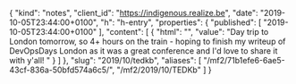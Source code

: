 {
  "kind": "notes",
  "client_id": "https://indigenous.realize.be",
  "date": "2019-10-05T23:44:00+0100",
  "h": "h-entry",
  "properties": {
    "published": [
      "2019-10-05T23:44:00+0100"
    ],
    "content": [
      {
        "html": "",
        "value": "Day trip to London tomorrow, so 4+ hours on the train - hoping to finish my writeup of DevOpsDays London as it was a great conference and I'd love to share it with y'all! "
      }
    ]
  },
  "slug": "2019/10/tedkb",
  "aliases": [
    "/mf2/71b1efe6-6ae5-43cf-836a-50bfd574a6c5/",
    "/mf2/2019/10/TEDKb"
  ]
}
